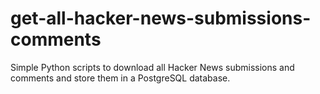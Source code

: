# get-all-hacker-news-submissions-comments
Simple Python scripts to download all Hacker News submissions and comments and store them in a PostgreSQL database.

